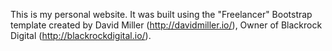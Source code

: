 This is my personal website.  It was built using the "Freelancer" Bootstrap template created by David Miller (http://davidmiller.io/), Owner of Blackrock Digital (http://blackrockdigital.io/).
